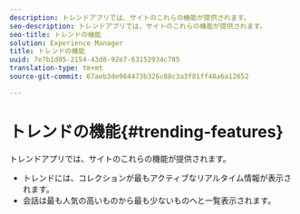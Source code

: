```yaml
---
description: トレンドアプリでは、サイトのこれらの機能が提供されます。
seo-description: トレンドアプリでは、サイトのこれらの機能が提供されます。
seo-title: トレンドの機能
solution: Experience Manager
title: トレンドの機能
uuid: 7e7b1d05-2154-43d8-92e7-63152934c785
translation-type: tm+mt
source-git-commit: 67aeb3de964473b326c88c3a3f81ff48a6a12652

---
```



# トレンドの機能{#trending-features}

トレンドアプリでは、サイトのこれらの機能が提供されます。



* トレンドには、コレクションが最もアクティブなリアルタイム情報が表示されます。
* 会話は最も人気の高いものから最も少ないものへと一覧表示されます。

